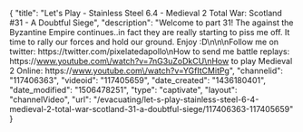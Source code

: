 {
    "title": "Let's Play - Stainless Steel 6.4 - Medieval 2 Total War: Scotland #31 - A Doubtful Siege",
    "description": "Welcome to part 31!  The against the Byzantine Empire continues..in fact they are really starting to piss me off. It time to rally our forces and hold our ground.  Enjoy :D\n\n\nFollow me on twitter: https:\/\/twitter.com\/pixelatedapollo\nHow to send me battle replays: https:\/\/www.youtube.com\/watch?v=7nG3uZoDkCU\nHow to play Medieval 2 Online: https:\/\/www.youtube.com\/watch?v=YGfItCMitPg",
    "channelid": "117406363",
    "videoid": "117405659",
    "date_created": "1436180401",
    "date_modified": "1506478251",
    "type": "captivate",
    "layout": "channelVideo",
    "url": "\/evacuating\/let-s-play-stainless-steel-6-4-medieval-2-total-war-scotland-31-a-doubtful-siege\/117406363-117405659"
}